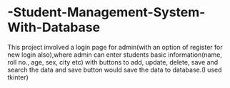# -Student-Management-System-With-Database
This project involved a login page for admin(with an option of register for new login also),where admin can enter students basic information(name, roll no., age, sex, city etc) with buttons to add, update, delete, save and search the data and save button would save the data to database.(I used tkinter)
